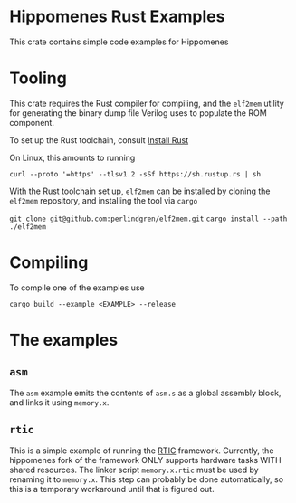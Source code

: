 # Hippomenes Rust Examples

This crate contains simple code examples for Hippomenes

# Tooling

This crate requires the Rust compiler for compiling, and the ``elf2mem`` utility for generating the binary dump file Verilog uses to populate the ROM component.

To set up the Rust toolchain, consult [Install Rust](https://www.rust-lang.org/tools/install)

On Linux, this amounts to running

```curl --proto '=https' --tlsv1.2 -sSf https://sh.rustup.rs | sh```


With the Rust toolchain set up, ``elf2mem`` can be installed by cloning the ``elf2mem`` repository, and installing the tool via ``cargo``

```git clone git@github.com:perlindgren/elf2mem.git```
```cargo install --path ./elf2mem```

# Compiling

To compile one of the examples use

```cargo build --example <EXAMPLE> --release```

# The examples

## ``asm``
 The ``asm`` example emits the contents of ``asm.s`` as a global assembly block, and links it using ``memory.x``.
## ``rtic``
 This is a simple example of running the [RTIC](https://github.com/rtic-rs/rtic) framework.
 Currently, the hippomenes fork of the framework ONLY supports hardware tasks WITH shared resources.
 The linker script ``memory.x.rtic`` must be used by renaming it to ``memory.x``. This step can probably be done automatically,
 so this is a temporary workaround until that is figured out.
